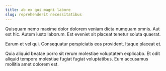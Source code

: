 ```yaml
---
title: ab ex qui magni labore
slug: reprehenderit necessitatibus
---
```


Quisquam nemo maxime dolor dolorem veniam dicta numquam omnis. Aut est hic. Autem iusto laborum. Est eveniet sit placeat tenetur soluta quaerat.

Earum et vel qui. Consequatur perspiciatis eos provident. Itaque placeat et.

Quia aliquid beatae porro sit rerum molestiae voluptatem explicabo. Et odit aliquid tempora molestiae fugiat fugiat voluptatibus. Eum accusamus mollitia amet dolorem est.
